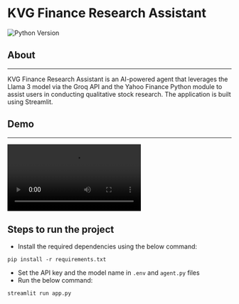<h1>KVG Finance Research Assistant</h1>

![Python Version](https://img.shields.io/badge/python-3.10.12-blue)

## About
---
KVG Finance Research Assistant is an AI-powered agent that leverages the Llama 3 model via the Groq API and the Yahoo Finance Python module to assist users in conducting qualitative stock research. The application is built using Streamlit.

## Demo
---

<video controls src="https://github.com/venugopalkadamba/finance_research_agent/blob/main/assets/application_demo.mp4" title="Title"></video>

## Steps to run the project
- Install the required dependencies using the below command:
```
pip install -r requirements.txt
```

- Set the API key and the model name in ```.env``` and ```agent.py``` files
- Run the below command:
```
streamlit run app.py
```